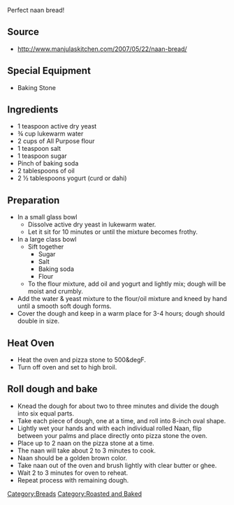 Perfect naan bread!

## Source

-   <http://www.manjulaskitchen.com/2007/05/22/naan-bread/>

## Special Equipment

-   Baking Stone

## Ingredients

-   1 teaspoon active dry yeast
-   ¾ cup lukewarm water
-   2 cups of All Purpose flour
-   1 teaspoon salt
-   1 teaspoon sugar
-   Pinch of baking soda
-   2 tablespoons of oil
-   2 ½ tablespoons yogurt (curd or dahi)

## Preparation

-   In a small glass bowl
    -   Dissolve active dry yeast in lukewarm water.
    -   Let it sit for 10 minutes or until the mixture becomes frothy.
-   In a large class bowl
    -   Sift together
        -   Sugar
        -   Salt
        -   Baking soda
        -   Flour
    -   To the flour mixture, add oil and yogurt and lightly mix; dough
        will be moist and crumbly.
-   Add the water & yeast mixture to the flour/oil mixture and kneed by
    hand until a smooth soft dough forms.
-   Cover the dough and keep in a warm place for 3-4 hours; dough should
    double in size.

## Heat Oven

-   Heat the oven and pizza stone to 500&degF.
-   Turn off oven and set to high broil.

## Roll dough and bake

-   Knead the dough for about two to three minutes and divide the dough
    into six equal parts.
-   Take each piece of dough, one at a time, and roll into 8-inch oval
    shape.
-   Lightly wet your hands and with each individual rolled Naan, flip
    between your palms and place directly onto pizza stone the oven.
-   Place up to 2 naan on the pizza stone at a time.
-   The naan will take about 2 to 3 minutes to cook.
-   Naan should be a golden brown color.
-   Take naan out of the oven and brush lightly with clear butter or
    ghee.
-   Wait 2 to 3 minutes for oven to reheat.
-   Repeat process with remaining dough.

[Category:Breads](Category:Breads "wikilink") [Category:Roasted and
Baked](Category:Roasted_and_Baked "wikilink")